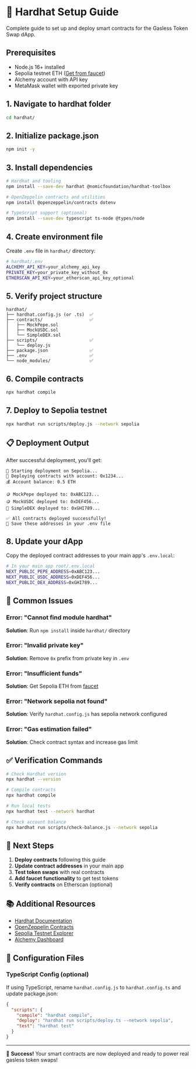 # 🚀 Hardhat Setup Guide

Complete guide to set up and deploy smart contracts for the Gasless Token Swap dApp.

## Prerequisites

- Node.js 16+ installed
- Sepolia testnet ETH ([Get from faucet](https://sepoliafaucet.com/))
- Alchemy account with API key
- MetaMask wallet with exported private key

## 1. Navigate to hardhat folder

```bash
cd hardhat/
```

## 2. Initialize package.json

```bash
npm init -y
```

## 3. Install dependencies

```bash
# Hardhat and tooling
npm install --save-dev hardhat @nomicfoundation/hardhat-toolbox

# OpenZeppelin contracts and utilities
npm install @openzeppelin/contracts dotenv

# TypeScript support (optional)
npm install --save-dev typescript ts-node @types/node
```

## 4. Create environment file

Create `.env` file in `hardhat/` directory:

```bash
# hardhat/.env
ALCHEMY_API_KEY=your_alchemy_api_key
PRIVATE_KEY=your_private_key_without_0x
ETHERSCAN_API_KEY=your_etherscan_api_key_optional
```

## 5. Verify project structure

```
hardhat/
├── hardhat.config.js (or .ts)  ✅
├── contracts/                  ✅
│   ├── MockPepe.sol
│   ├── MockUSDC.sol
│   └── SimpleDEX.sol
├── scripts/                    ✅
│   └── deploy.js
├── package.json                ✅
├── .env                        ✅
└── node_modules/               ✅
```

## 6. Compile contracts

```bash
npx hardhat compile
```

## 7. Deploy to Sepolia testnet

```bash
npx hardhat run scripts/deploy.js --network sepolia
```

## 📋 Deployment Output

After successful deployment, you'll get:

```
🚀 Starting deployment on Sepolia...
📝 Deploying contracts with account: 0x1234...
💰 Account balance: 0.5 ETH

🪙 MockPepe deployed to: 0xABC123...
🪙 MockUSDC deployed to: 0xDEF456...
🏪 SimpleDEX deployed to: 0xGHI789...

✅ All contracts deployed successfully!
📝 Save these addresses in your .env file
```

## 8. Update your dApp

Copy the deployed contract addresses to your main app's `.env.local`:

```bash
# In your main app root/.env.local
NEXT_PUBLIC_PEPE_ADDRESS=0xABC123...
NEXT_PUBLIC_USDC_ADDRESS=0xDEF456...
NEXT_PUBLIC_DEX_ADDRESS=0xGHI789...
```

## 🚨 Common Issues

### Error: "Cannot find module hardhat"

**Solution**: Run `npm install` inside `hardhat/` directory

### Error: "Invalid private key"

**Solution**: Remove `0x` prefix from private key in `.env`

### Error: "Insufficient funds"

**Solution**: Get Sepolia ETH from [faucet](https://sepoliafaucet.com/)

### Error: "Network sepolia not found"

**Solution**: Verify `hardhat.config.js` has sepolia network configured

### Error: "Gas estimation failed"

**Solution**: Check contract syntax and increase gas limit

## ✅ Verification Commands

```bash
# Check Hardhat version
npx hardhat --version

# Compile contracts
npx hardhat compile

# Run local tests
npx hardhat test --network hardhat

# Check account balance
npx hardhat run scripts/check-balance.js --network sepolia
```

## 🎯 Next Steps

1. **Deploy contracts** following this guide
2. **Update contract addresses** in your main app
3. **Test token swaps** with real contracts
4. **Add faucet functionality** to get test tokens
5. **Verify contracts** on Etherscan (optional)

## 📚 Additional Resources

- [Hardhat Documentation](https://hardhat.org/docs)
- [OpenZeppelin Contracts](https://docs.openzeppelin.com/contracts)
- [Sepolia Testnet Explorer](https://sepolia.etherscan.io/)
- [Alchemy Dashboard](https://dashboard.alchemy.com/)

## 🔧 Configuration Files

### TypeScript Config (optional)

If using TypeScript, rename `hardhat.config.js` to `hardhat.config.ts` and update package.json:

```json
{
  "scripts": {
    "compile": "hardhat compile",
    "deploy": "hardhat run scripts/deploy.ts --network sepolia",
    "test": "hardhat test"
  }
}
```

---

🎉 **Success!** Your smart contracts are now deployed and ready to power real gasless token swaps!
